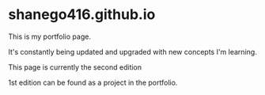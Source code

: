# shanego416.github.io

This is my portfolio page.

It's constantly being updated and upgraded with new concepts I'm learning.

This page is currently the second edition

1st edition can be found as a project in the portfolio.



